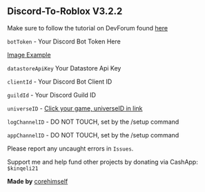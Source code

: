 ## Discord-To-Roblox V3.2.2
Make sure to follow the tutorial on DevForum found [here](https://devforum.roblox.com/t/v3-discord-to-roblox-ban-bot-100-free-stable-datastore-support-nodejs/2206142)


`botToken` - Your Discord Bot Token Here

[Image Example](https://i.imgur.com/vNdAwg5.png)

`datastoreApiKey` Your Datastore Api Key

`clientId` - Your Discord Bot Client ID

`guildId` - Your Discord Guild ID

`universeID` - [Click your game, universeID in link](https://create.roblox.com/creations)

`logChannelID` - DO NOT TOUCH, set by the /setup command

`appChannelID` - DO NOT TOUCH, set by the /setup command

Please report any uncaught errors in `Issues`.

Support me and help fund other projects by donating via CashApp: `$kinqeli21`

**Made by** [corehimself](https://www.roblox.com/users/2731068564/profile)

